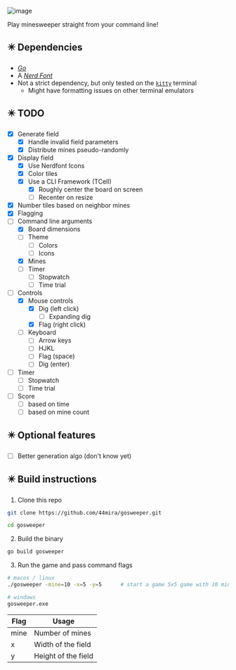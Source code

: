 ![image](https://github.com/44mira/gosweeper/assets/116419708/cddb945b-6757-4a4c-91c0-94a877775e4e)

Play minesweeper straight from your command line!

## ✴️ Dependencies

- [*Go*](https://go.dev)
- A [*Nerd Font*](https://www.nerdfonts.com/)
- Not a strict dependency, but only tested on the [`kitty`](https://sw.kovidgoyal.net/kitty/) terminal
    - Might have formatting issues on other terminal emulators

## ✴️ TODO

- [x] Generate field
    - [x] Handle invalid field parameters
    - [x] Distribute mines pseudo-randomly
- [x] Display field 
    - [x] Use Nerdfont Icons
    - [x] Color tiles
    - [x] Use a CLI Framework (TCell)
        - [x] Roughly center the board on screen
        - [ ] Recenter on resize
- [x] Number tiles based on neighbor mines
- [x] Flagging
- [ ] Command line arguments
    - [x] Board dimensions
    - [ ] Theme
        - [ ] Colors
        - [ ] Icons
    - [x] Mines
    - [ ] Timer
        - [ ] Stopwatch
        - [ ] Time trial
- [ ] Controls
    - [x] Mouse controls
        - [x] Dig (left click)
            - [ ] Expanding dig
        - [x] Flag (right click)
    - [ ] Keyboard
        - [ ] Arrow keys
        - [ ] HJKL
        - [ ] Flag (space)
        - [ ] Dig (enter)
- [ ] Timer
    - [ ] Stopwatch
    - [ ] Time trial
- [ ] Score
    - [ ] based on time
    - [ ] based on mine count

## ✴️ Optional features

- [ ] Better generation algo (don't know yet)

## ✴️ Build instructions

1. Clone this repo

```bash
git clone https://github.com/44mira/gosweeper.git

cd gosweeper
```

2. Build the binary

```bash
go build gosweeper
```

3. Run the game and pass command flags

```bash
# macos / linux
./gosweeper -mine=10 -x=5 -y=5      # start a game 5x5 game with 10 mines

# windows
gosweeper.exe
```

| Flag   | Usage               |
| ------ | ------------------- |
| mine   | Number of mines     |
| x      | Width of the field  |
| y      | Height of the field |
